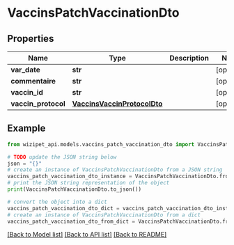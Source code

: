 # VaccinsPatchVaccinationDto


## Properties

Name | Type | Description | Notes
------------ | ------------- | ------------- | -------------
**var_date** | **str** |  | [optional] 
**commentaire** | **str** |  | [optional] 
**vaccin_id** | **str** |  | [optional] 
**vaccin_protocol** | [**VaccinsVaccinProtocolDto**](VaccinsVaccinProtocolDto.md) |  | [optional] 

## Example

```python
from wizipet_api.models.vaccins_patch_vaccination_dto import VaccinsPatchVaccinationDto

# TODO update the JSON string below
json = "{}"
# create an instance of VaccinsPatchVaccinationDto from a JSON string
vaccins_patch_vaccination_dto_instance = VaccinsPatchVaccinationDto.from_json(json)
# print the JSON string representation of the object
print(VaccinsPatchVaccinationDto.to_json())

# convert the object into a dict
vaccins_patch_vaccination_dto_dict = vaccins_patch_vaccination_dto_instance.to_dict()
# create an instance of VaccinsPatchVaccinationDto from a dict
vaccins_patch_vaccination_dto_from_dict = VaccinsPatchVaccinationDto.from_dict(vaccins_patch_vaccination_dto_dict)
```
[[Back to Model list]](../README.md#documentation-for-models) [[Back to API list]](../README.md#documentation-for-api-endpoints) [[Back to README]](../README.md)


